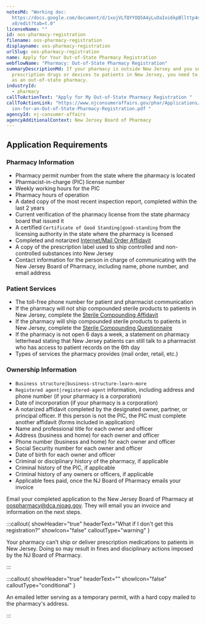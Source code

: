 ```yaml
---
notesMd: "Working doc:
  https://docs.google.com/document/d/1xojVLfQYYOQ5A4yLuOaIoi6kpBllttp4dAurn1aAT\
  x0/edit?tab=t.0"
licenseName: ""
id: oos-pharmacy-registration
filename: oos-pharmacy-registration
displayname: oos-pharmacy-registration
urlSlug: oos-pharmacy-registration
name: Apply for Your Out-of-State Pharmacy Registration
webflowName: "Pharmacy: Out-of-State Pharmacy Registration"
summaryDescriptionMd: If your pharmacy is outside New Jersey and you send
  prescription drugs or devices to patients in New Jersey, you need to register
  as an out-of-state pharmacy.
industryId:
  - pharmacy
callToActionText: "Apply for My Out-of-State Pharmacy Registration "
callToActionLink: "https://www.njconsumeraffairs.gov/phar/Applications/Applicat\
  ion-for-an-Out-of-State-Pharmacy-Registration.pdf "
agencyId: nj-consumer-affairs
agencyAdditionalContext: New Jersey Board of Pharmacy
---
```

## Application Requirements

### Pharmacy Information

* Pharmacy permit number from the state where the pharmacy is located
* Pharmacist-in-charge (PIC) license number
* Weekly working hours for the PIC
* Pharmacy hours of operation
* A dated copy of the most recent inspection report, completed within the last 2 years
* Current verification of the pharmacy license from the state pharmacy board that issued it
* A certified `Certificate of Good Standing|good-standing` from the licensing authority in the state where the pharmacy is licensed
* Completed and notarized [Internet/Mail Order Affidavit](https://www.njconsumeraffairs.gov/phar/Applications/Internet-Mail-Order-Affidavit.pdf)
* A copy of the prescription label used to ship controlled and non-controlled substances into New Jersey
* Contact information for the person in charge of communicating with the New Jersey Board of Pharmacy, including name, phone number, and email address

### Patient Services

* The toll-free phone number for patient and pharmacist communication
* If the pharmacy will not ship compounded sterile products to patients in New Jersey, complete the [Sterile Compounding Affidavit](https://www.njconsumeraffairs.gov/phar/Applications/Sterile-Compounding-Affidavit.pdf)
* If the pharmacy will ship compounded sterile products to patients in New Jersey, complete the [Sterile Compounding Questionnaire](https://www.njconsumeraffairs.gov/phar/Applications/Sterile-Compounding-Questionnaire.pdf)
* If the pharmacy is not open 6 days a week, a statement on pharmacy letterhead stating that New Jersey patients can still talk to a pharmacist who has access to patient records on the 6th day
* Types of services the pharmacy provides (mail order, retail, etc.)

### Ownership Information

*  `Business structure|business-structure-learn-more` 
*  `Registered agent|registered-agent` information, including address and phone number (if your pharmacy is a corporation)
* Date of incorporation (if your pharmacy is a corporation)
* A notarized affidavit completed by the designated owner, partner, or principal officer. If this person is not the PIC, the PIC must complete another affidavit (forms included in application)
* Name and professional title for each owner and officer
* Address (business and home) for each owner and officer
* Phone number (business and home) for each owner and officer
* Social Security number for each owner and officer
* Date of birth for each owner and officer
* Criminal or disciplinary history of the pharmacy, if applicable
* Criminal history of the PIC, if applicable
* Criminal history of any owners or officers, if applicable
* Applicable fees paid, once the NJ Board of Pharmacy emails your invoice

Email your completed application to the New Jersey Board of Pharmacy at [oospharmacy@dca.njoag.gov](mailto:oospharmacy@dca.njoag.gov). They will email you an invoice and information on the next steps. 

:::callout{ showHeader="true" headerText="What if I don't get this registration?" showIcon="false" calloutType="warning" }

Your pharmacy can’t ship or deliver prescription medications to patients in New Jersey. Doing so may result in fines and disciplinary actions imposed by the NJ Board of Pharmacy.

:::

:::callout{ showHeader="true" headerText="" showIcon="false" calloutType="conditional" }

An emailed letter serving as a temporary permit, with a hard copy mailed to the pharmacy's address.

:::
